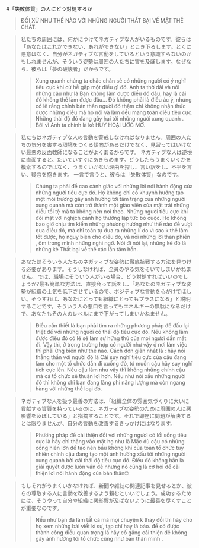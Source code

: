 #「失敗体質」の人にどう対処するか
>ĐỐI XỬ NHƯ  THẾ  NÀO VỚI NHỮNG NGƯỜI THẤT BẠI VỀ MẶT THỂ CHẤT.

>私たちの周囲には、何かにつけてネガティブな人がいるものです。彼らは「あなたはこれかできない、あれができない」とこき下ろします。とくに悪意はなく、自分がネガティブな言動をしているという意識すらないのかもしれませんが、そういう姿勢は周囲の人たちに害を及ぼします。なぜなら、彼らは「夢の破壊者」だからです。
>>Xung quanh chúng ta chắc chắn sẽ có những người có ý nghĩ tiêu cực khi cứ hễ gặp một điều gì đó.
Anh ta thở dài và nói những câu như là Bạn không làm được điều đó đâu, hay là cái đó không thể làm được đâu...
Đó không phải là điều ác ý, nhưng có lẽ rằng chính bản thân người đó thậm chí không nhận thức được những điều mà họ nói và làm đều mang toàn điều tiêu cực.
Những thái độ đó đang gây hại tới những người xung quanh . Bời vì Anh ta chính là kẻ HUỶ HOẠI ƯỚC MƠ.

>私たちはネガティブな人の言動を警戒しなければなりません。周囲の人たちの気分を害する環境をつくる傾向があるだけでなく、見習ってはいけない最悪の反面教師になることがよくあるからです。
ネガティブな人は逆境に直面すると、たいていすぐにあきらめます。どうしたらうまくいくかを模索するのではなく、うまくいかない理由を探し、言い訳をし、不平を言い、疑念を抱きます。
一言で言うと、彼らは「失敗体質」なのです。
>>Chúng ta phải đề cao cảnh giác với những lời nói hành động của những người tiêu cực đó.
Họ không chỉ có khuynh hướng tạo một môi trường gây ảnh hưởng tới tâm trạng của những người xung quanh mà còn  trở thành một giáo viên của mặt trái những điều tồi tệ mà ta không nên noi theo.
Những người tiêu cực khi đối mặt với nghịch cảnh họ thường lập tức bỏ cuộc.
Họ không bao giờ chịu tìm kiếm những phương hướng như thế nào để vượt qua điều đó, mà chỉ toàn tự đưa ra những lí do vì sao k thể làm tốt được, họ nguỵ biện cho điều đó, và nói những lời than phiền , ôm trong mình những nghi ngờ.
Nói đi nói lại, những kẻ đó là những kẻ Thất bại về thể xác lẫn tâm hồn.

>あなたはそういう人たちのネガティブな姿勢に徹底抗戦する方法を見つける必要があります。そうしなければ、全員のやる気をそいでしまいかねません。
では、職場にそういう人がいる場合、どう対処すればいいのでしょうか?最も簡単な方法は、直接会って話をし、「あなたのネガティブな姿勢が組織の士気を低下させているので、ポジティブな言動を心がけてほしい。そうすれば、あなたにとっても組織にとってもプラスになる」と説明することです。そういう人の悪口を言ってもエネルギーの無駄になるだけで、あなたもその人のレベルにまで下がってしまいかねません。
>>Điều cần thiết là bạn phải tìm ra những phương pháp để đấu lại triệt để với những người có thái độ tiêu cực đó.
Nếu không làm được điều đó có lẽ sẽ làm sự hứng thú của mọi người dần mất đi.
Vậy thì, ở trong trường hợp có người như vậy ở nơi làm việc thì  phải ứng biến như thế nào.
Cách đơn giản nhất là : hãy nói thẳng thắn với người đó là Cái suy nghĩ tiêu cực của cậu đang làm cho một tổ chức dần đi xuống đó, tớ muốn cậu hãy suy nghĩ tích cực lên. Nếu cậu làm như vậy thì không những chính cậu mà cả tổ chức sẽ thuận lợi hơn.
Nếu như nói xấu những người đó thì không chỉ bạn đang lãng phí năng lượng mà còn ngang hàng với những thể loại đó.

>ネガティブな人を扱う最善の方法は、「組織全体の雰囲気づくりに大いに貢献する資質を持っているのに、ネガティブな姿勢のために周囲の人に悪影響を及ぼしている」と指摘することです。それで即座に問題が解決するとは限りませんが、自分の言動を改善するきっかけにはなります。
>>Phương pháp để cải thiện đối với những người có lối sống tiêu cực là hãy chỉ thẳng vào mặt họ như là Mặc dù cậu có những cống hiến lớn để tạo nên bầu không khí của toàn tổ chức tuy nhiên chính cậu đang tạo một ảnh hưởng xấu tới những người xung quanh bởi cái thái độ tiêu cực đó.
Điều đó không hẳn là giải quyết được luôn vấn đề nhưng nó cũng là cơ hội để cải thiện lời nói hành động của bản thân🤓

>もしそれがうまくいかなければ、新聞や雑誌の関連記事を見せるとか、彼らの尊敬する人に言動を改善するよう頼むといいでしょう。成功するためには、そうやって自分や組織に悪影響が及ばないように最善を尽くすことが重要なのです。
>>Nếu như bạn đã làm tất cả mà mọi chuyện k thay đổi thì hãy cho họ xem những bài viết kí sự, tạp chí hay là báo.
để có được thành công 
điều quan trọng là hãy cố gắng cải thiện để không gây ảnh hưởng tới tổ chức cũng như bản thân mình .